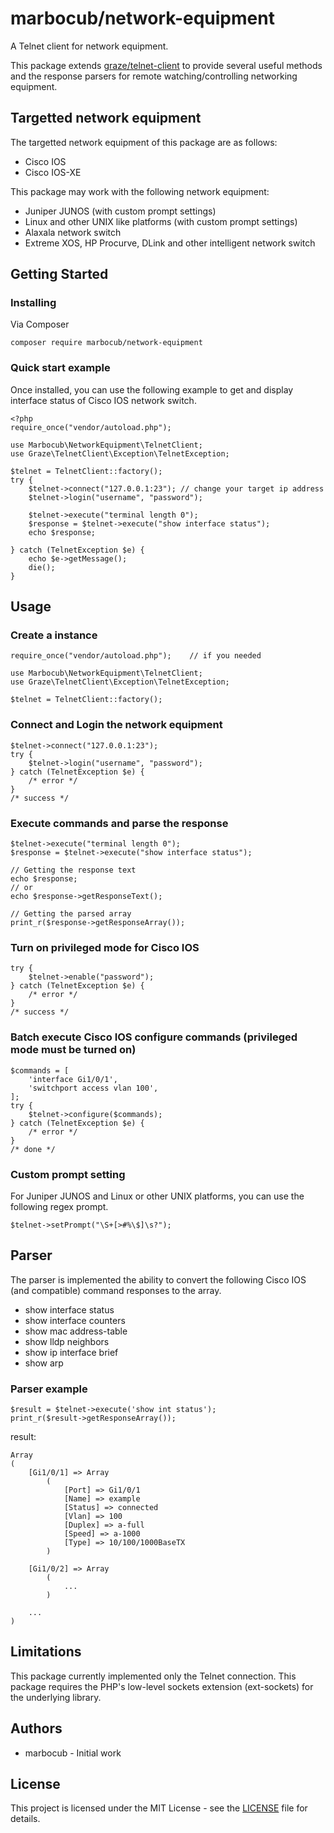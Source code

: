 # marbocub/network-equipment

A Telnet client for network equipment.

This package extends [graze/telnet-client](https://github.com/graze/telnet-client) to provide several useful methods and the response parsers for remote watching/controlling networking equipment.

## Targetted network equipment

The targetted network equipment of this package are as follows:

* Cisco IOS
* Cisco IOS-XE

This package may work with the following network equipment:

* Juniper JUNOS (with custom prompt settings)
* Linux and other UNIX like platforms (with custom prompt settings)
* Alaxala network switch
* Extreme XOS, HP Procurve, DLink and other intelligent network switch

## Getting Started

### Installing

Via Composer

    composer require marbocub/network-equipment

### Quick start example

Once installed, you can use the following example to get and display interface status of Cisco IOS network switch.

    <?php
    require_once("vendor/autoload.php");

    use Marbocub\NetworkEquipment\TelnetClient;
    use Graze\TelnetClient\Exception\TelnetException;

    $telnet = TelnetClient::factory();
    try {
        $telnet->connect("127.0.0.1:23"); // change your target ip address
        $telnet->login("username", "password");

        $telnet->execute("terminal length 0");
        $response = $telnet->execute("show interface status");
        echo $response;

    } catch (TelnetException $e) {
        echo $e->getMessage();
        die();
    }

## Usage

### Create a instance

    require_once("vendor/autoload.php");    // if you needed

    use Marbocub\NetworkEquipment\TelnetClient;
    use Graze\TelnetClient\Exception\TelnetException;

    $telnet = TelnetClient::factory();

### Connect and Login the network equipment

    $telnet->connect("127.0.0.1:23");
    try {
        $telnet->login("username", "password");
    } catch (TelnetException $e) {
        /* error */
    }
    /* success */

### Execute commands and parse the response

    $telnet->execute("terminal length 0");
    $response = $telnet->execute("show interface status");

    // Getting the response text
    echo $response;
    // or
    echo $response->getResponseText();

    // Getting the parsed array
    print_r($response->getResponseArray());

### Turn on privileged mode for Cisco IOS

    try {
        $telnet->enable("password");
    } catch (TelnetException $e) {
        /* error */
    }
    /* success */

### Batch execute Cisco IOS configure commands (privileged mode must be turned on)

    $commands = [
        'interface Gi1/0/1',
        'switchport access vlan 100',
    ];
    try {
        $telnet->configure($commands);
    } catch (TelnetException $e) {
        /* error */
    }
    /* done */

### Custom prompt setting

For Juniper JUNOS and Linux or other UNIX platforms, you can use the following regex prompt.

    $telnet->setPrompt("\S+[>#%\$]\s?");

## Parser

The parser is implemented the ability to convert the following Cisco IOS (and compatible) command responses to the array.

* show interface status
* show interface counters
* show mac address-table
* show lldp neighbors
* show ip interface brief
* show arp

### Parser example

    $result = $telnet->execute('show int status');
    print_r($result->getResponseArray());

result:

    Array
    (
        [Gi1/0/1] => Array
            (
                [Port] => Gi1/0/1
                [Name] => example
                [Status] => connected
                [Vlan] => 100
                [Duplex] => a-full
                [Speed] => a-1000
                [Type] => 10/100/1000BaseTX
            )

        [Gi1/0/2] => Array
            (
                ...
            )

        ...
    )

## Limitations

This package currently implemented only the Telnet connection.
This package requires the PHP's low-level sockets extension (ext-sockets) for the underlying library.

## Authors

* marbocub - Initial work

## License

This project is licensed under the MIT License - see the [LICENSE](LICENSE) file for details.
